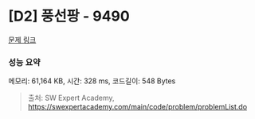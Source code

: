 # [D2] 풍선팡 - 9490 

[문제 링크](https://swexpertacademy.com/main/code/problem/problemDetail.do?contestProbId=AXAerAPaVXMDFARP) 

### 성능 요약

메모리: 61,164 KB, 시간: 328 ms, 코드길이: 548 Bytes



> 출처: SW Expert Academy, https://swexpertacademy.com/main/code/problem/problemList.do